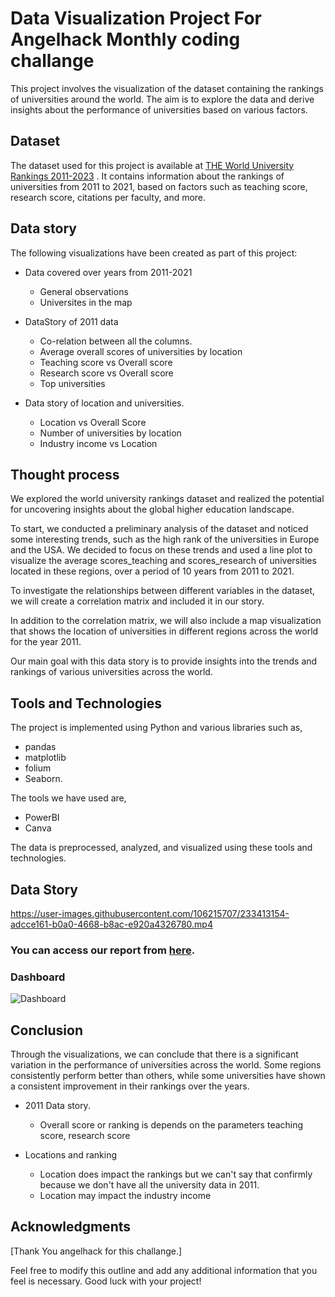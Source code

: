 # Data Visualization Project For Angelhack Monthly coding challange

This project involves the visualization of the dataset containing the rankings of universities around the world. The aim is to explore the data and derive insights about the performance of universities based on various factors.

## Dataset

The dataset used for this project is available at [THE World University Rankings 2011-2023](https://www.kaggle.com/datasets/r1chardson/the-world-university-rankings-2011-2023) . It contains information about the rankings of universities from 2011 to 2021, based on factors such as teaching score, research score, citations per faculty, and more.


## Data story
The following visualizations have been created as part of this project:

- Data covered over years from 2011-2021
  - General observations
  - Universites in the map
 
 
- DataStory of 2011 data
  - Co-relation between all the columns.
  - Average overall scores of universities by location
  - Teaching score vs Overall score
  - Research score vs Overall score
  - Top universities
 
- Data story of location and universities.
  - Location vs Overall Score
  - Number of universities by location
  - Industry income vs Location
 
## Thought process

We explored the world university rankings dataset and realized the potential for uncovering insights about the global higher education landscape.

To start, we conducted a preliminary analysis of the dataset and noticed some interesting trends, such as the high rank of the universities in Europe and the USA. We decided to focus on these trends and used a line plot to visualize the average scores_teaching and scores_research of universities located in these regions, over a period of 10 years from 2011 to 2021.

To investigate the relationships between different variables in the dataset, we will create a correlation matrix and included it in our story.

In addition to the correlation matrix, we will also include a map visualization that shows the location of universities in different regions across the world for the year 2011.

Our main goal with this data story is to provide insights into the trends and rankings of various universities across the world.


## Tools and Technologies

The project is implemented using Python and various libraries such as,

 - pandas 
 - matplotlib
 - folium
 - Seaborn. 
 
The tools we have used are,

 - PowerBI
 - Canva
 
 The data is preprocessed, analyzed, and visualized using these tools and technologies.
 
## Data Story

https://user-images.githubusercontent.com/106215707/233413154-adcce161-b0a0-4668-b8ac-e920a4326780.mp4

### You can access our report from [here](https://app.powerbi.com/view?r=eyJrIjoiZmIxNjlkOGEtMmJlOS00NDMzLWIzMGQtZmQ1NDE5YjMxNzY0IiwidCI6ImRmODY3OWNkLWE4MGUtNDVkOC05OWFjLWM4M2VkN2ZmOTVhMCJ9).

### Dashboard

![Dashboard](https://github.com/AugustHottie/university-data-story/blob/main/Data%20visualization/Dashboard_1.png?raw=true)


## Conclusion

Through the visualizations, we can conclude that there is a significant variation in the performance of universities across the world. Some regions consistently perform better than others, while some universities have shown a consistent improvement in their rankings over the years.

- 2011 Data story.
  - Overall score or ranking is depends on the parameters teaching score, research score

- Locations and ranking
  - Location does impact the rankings but we can't say that confirmly because we don't have all the university data in 2011.
  - Location may impact the industry income


## Acknowledgments

[Thank You angelhack for this challange.]


Feel free to modify this outline and add any additional information that you feel is necessary. Good luck with your project!
